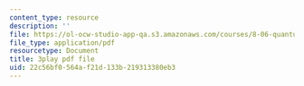 ```yaml
---
content_type: resource
description: ''
file: https://ol-ocw-studio-app-qa.s3.amazonaws.com/courses/8-06-quantum-physics-iii-spring-2018/22c56bf0564af21d133b219313380eb3_nYlmkoiq4CI.pdf
file_type: application/pdf
resourcetype: Document
title: 3play pdf file
uid: 22c56bf0-564a-f21d-133b-219313380eb3
---
```

